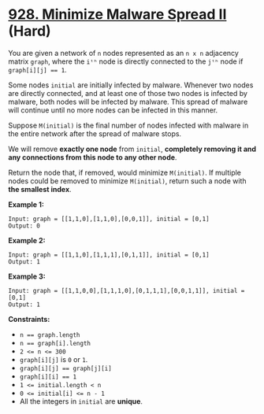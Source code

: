 # [928. Minimize Malware Spread II][link] (Hard)

[link]: https://leetcode.cn/problems/minimize-malware-spread-ii/

You are given a network of `n` nodes represented as an `n x n` adjacency matrix `graph`, where the
`iᵗʰ` node is directly connected to the `jᵗʰ` node if `graph[i][j] == 1`.

Some nodes `initial` are initially infected by malware. Whenever two nodes are directly connected,
and at least one of those two nodes is infected by malware, both nodes will be infected by malware.
This spread of malware will continue until no more nodes can be infected in this manner.

Suppose `M(initial)` is the final number of nodes infected with malware in the entire network after
the spread of malware stops.

We will remove **exactly one node** from `initial`, **completely removing it and any connections
from this node to any other node**.

Return the node that, if removed, would minimize `M(initial)`. If multiple nodes could be removed to
minimize `M(initial)`, return such a node with **the smallest index**.

**Example 1:**

```
Input: graph = [[1,1,0],[1,1,0],[0,0,1]], initial = [0,1]
Output: 0
```

**Example 2:**

```
Input: graph = [[1,1,0],[1,1,1],[0,1,1]], initial = [0,1]
Output: 1
```

**Example 3:**

```
Input: graph = [[1,1,0,0],[1,1,1,0],[0,1,1,1],[0,0,1,1]], initial = [0,1]
Output: 1
```

**Constraints:**

- `n == graph.length`
- `n == graph[i].length`
- `2 <= n <= 300`
- `graph[i][j]` is `0` or `1`.
- `graph[i][j] == graph[j][i]`
- `graph[i][i] == 1`
- `1 <= initial.length < n`
- `0 <= initial[i] <= n - 1`
- All the integers in `initial` are **unique**.
